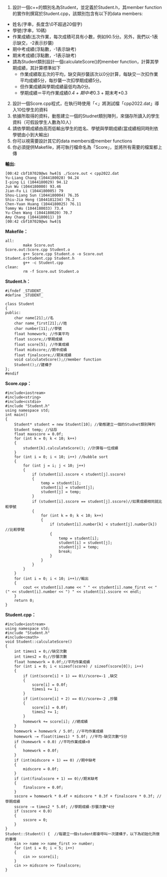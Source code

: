 1. 設計一個c++的類別名為Student，並定義於Student.h，其member function的實作則撰寫於Student.cpp，該類別包含有以下的data members:
  - 姓名(字串，長度含\0不超過20個字)
  - 學號(字串，10碼)
  - 作業成績(五次作業，每次成積可具有小數，例如90.5分。另外，我們以-1表示缺交，-2表示抄襲)
  - 期中考成績(浮點數，-1表示缺考)
  - 期末考成績(浮點數，-1表示缺考)
  - 請為Student類別設計一個calculateScore()的member function，計算其學期成績，其計算標準如下
      - 作業成績取五次的平均，缺交與抄襲該次以0分計算，每缺交一次扣作業平均成績5分，每抄襲一次扣學期成績5分。
      - 但作業成績與學期成績最低均為0分。
      - 學期成績＝平均作業成績*0.4 + 期中考*0.3 + 期末考*0.3
2. 設計一個Score.cpp程式，在執行時使用「<」將測試檔「cpp2022.dat」導入10位學生的資料
3. 依據所取得的資料，動態建立一個的Studnet類別陣列，來儲存所讀入的學生資料（可假設學生人數為10人）
4. 請依學期成績由高而低輸出學生的姓名、學號與學期成績(當成績相同時則依學號由小到大輸出)
5. 你可以視需要設計其它的data members或member functions
6. 你必須提供Makefile，將可執行檔命名為「Score」，並將所有需要的檔案都上傳

**輸出:**
```
[00:42 cbf107020@ws hw4]$ ./Score.out < cpp2022.dat
Yu-Liang Chang (1044180028) 94.24
I-ping Li (1044180029) 94.12
Jun Wu (1044180000) 93.46
Jian-Fu Li (1044180005) 79
Shou-Liang Sun (1044180004) 76.35
Shiu-Jia Hong (1044181234) 76.2
Chen-Yuan Huang (1044180025) 76.11
Tommy Wu (1044180033) 73.4
Yu-Chen Wang (1044180020) 70.7
Amy Chang (1044180011) 19
[00:42 cbf107020@ws hw4]$
```

**Makefile：**
```
all:
        make Score.out
Score.out:Score.cpp Student.o
        g++ Score.cpp Student.o -o Score.out
Student.o:Student.cpp Student.h
        g++ -c Student.cpp
clean:
        rm -f Score.out Student.o
```

**Student.h：**
```
#ifndef _STUDENT_
#define _STUDENT_

class Student
{
public:
    char name[21];//名
    char name_first[21];//姓
    char number[11];//學號
    float homework; //作業平均
    float sscore;//學期成績
    float score[5]; //作業成績
    float midscore;//期中成績
    float finalscore;//期末成績
    void calculateScore();//member function
    Student();//建構子
};
#endif
```

**Score.cpp：**
```
#include<iostream>
#include<string>
#include<cstdio>
#include "Student.h"
using namespace std;
int main()
{
    Student* student = new Student[10]; //動態建立一個的Studnet類別陣列
    Student temp; //佔存
    float maxscore = 0.0f;
    for (int k = 0; k < 10; k++)
    {
        student[k].calculateScore(); //計算每一位成績
    }
    for (int i = 0; i < 10; i++) //bubble sort
    {
        for (int j = i; j < 10; j++)
        {
            if (student[i].sscore < student[j].sscore)
            {
                temp = student[i];
                student[i] = student[j];
                student[j] = temp;
            }
            if (student[i].sscore == student[j].sscore)//如果成績相同就比較學號
            {
                for (int k = 0; k < 10; k++)
                {
                    if (student[i].number[k] < student[j].number[k]) //比較學號
                    {
                        temp = student[i];
                        student[i] = student[j];
                        student[j] = temp;
                        break;
                    }
                }
            }
        }
    }
    for (int i = 0; i < 10; i++)//輸出
    {
        cout << student[i].name << " " << student[i].name_first << " (" << student[i].number << ") " << student[i].sscore << endl;
    }
    return 0;
}
```

**Student.cpp：**
```
#include<iostream>
using namespace std;
#include "Student.h"
#include<cmath>
void Student::calculateScore()
{
    int times1 = 0;//缺交次數
    int times2 = 0;//抄襲次數
    float homework = 0.0f;//平均作業成績
    for (int i = 0; i < sizeof(score) / sizeof(score[0]); i++)
    {
        if (int(score[i] + 1) == 0)//score=-1 ,缺交
        {
            score[i] = 0.0f;
            times1 += 1;
        }
        if (int(score[i] + 2) == 0)//score=-2 ,抄襲
        {
            score[i] = 0.0f;
            times2 += 1;
        }
        homework += score[i]; //總成績
    }
    homework = homework / 5.0f; //平均作業成績
    homework -= float(times1) * 5.0f; //平均-缺交次數*5分
    if (homework < 0.0) //平均作業成績<0
    {
        homework = 0.0f;
    }
    if (int(midscore + 1) == 0) //期中缺考
    {
        midscore = 0.0f;
    }
    if (int(finalscore + 1) == 0)//期末缺考
    {
        finalscore = 0.0f;
    }
    sscore = homework * 0.4f + midscore * 0.3f + finalscore * 0.3f; //學期成績
    sscore -= times2 * 5.0f; //學期成績-抄襲次數*4分
    if (sscore < 0.0)
    {
        sscore = 0;
    }
}
Student::Student() {  //每建立一個student都會呼叫一次建構子，以下為初始化所做的事情
    cin >> name >> name_first >> number;
    for (int i = 0; i < 5; i++)
    {
        cin >> score[i];
    }
    cin >> midscore >> finalscore;
}
```
